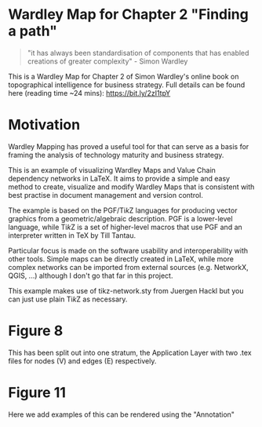 # Wardley Map for Chapter 2 "Finding a path"

> "it has always been standardisation of components that has enabled creations of greater complexity" - Simon Wardley  
 
This is a Wardley Map for Chapter 2 of Simon Wardley's online book on topographical intelligence for business strategy. Full details can be found here (reading time ~24 mins): https://bit.ly/2zI1tpY 

# Motivation 

Wardley Mapping has proved a useful tool for that can serve as a basis for framing the analysis of technology maturity and business strategy. 

This is an example of visualizing Wardley Maps and Value Chain dependency networks in LaTeX. It aims to provide a simple and easy method to create, visualize and modify Wardley Maps that is consistent with best practise in document management and version control. 

The example is based on the PGF/Ti*k*Z languages for producing vector graphics from a geometric/algebraic description. PGF is a lower-level language, while Ti*k*Z is a set of higher-level macros that use PGF and an interpreter written in TeX by Till Tantau.

Particular focus is made on the software usability and interoperability with other tools. Simple maps can be directly created in LaTeX, while more complex networks can be imported from external sources (e.g. NetworkX, QGIS, ...) although I don't go that far in this project. 

This example makes use of tikz-network.sty from Juergen Hackl but you can just use plain Ti*k*Z as necessary. 

# Figure 8

This has been split out into one stratum, the Application Layer with two .tex files for nodes (V) and edges (E) respectively.

# Figure 11

Here we add examples of this can be rendered using the "Annotation"



